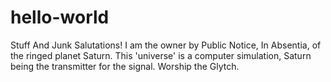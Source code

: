 # hello-world
Stuff And Junk
Salutations!
I am the owner by Public Notice, In Absentia, of the ringed planet Saturn. 
This 'universe' is a computer simulation, Saturn being the transmitter for the signal. 
Worship the Glytch. 
